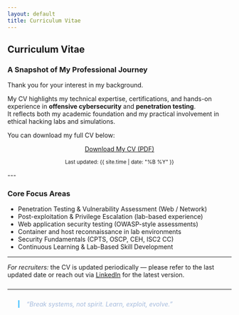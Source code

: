 ```yaml
---
layout: default
title: Curriculum Vitae
---
```


## Curriculum Vitae  
### A Snapshot of My Professional Journey

Thank you for your interest in my background.  

My CV highlights my technical expertise, certifications, and hands-on experience in **offensive cybersecurity** and **penetration testing**.  
It reflects both my academic foundation and my practical involvement in ethical hacking labs and simulations.

You can download my full CV below:

<p align="center">
  <a href="/File/Jing_Xian_Ching_CV.pdf" download class="cool-button">
    <i class="fa-solid fa-file-pdf"></i> Download My CV (PDF)
  </a>
</p>
<p align="center"><small>Last updated: {{ site.time | date: "%B %Y" }}</small></p>
---

### Core Focus Areas
- Penetration Testing & Vulnerability Assessment (Web / Network)
- Post-exploitation & Privilege Escalation (lab-based experience)  
- Web application security testing (OWASP-style assessments)  
- Container and host reconnaissance in lab environments
- Security Fundamentals (CPTS, OSCP, CEH, ISC2 CC)
- Continuous Learning & Lab-Based Skill Development

---

*For recruiters:* the CV is updated periodically — please refer to the last updated date or reach out via [LinkedIn](https://linkedin.com/in/j-xian-ching) for the latest version.

<hr style="border-color: rgba(255,255,255,0.1); margin: 1.5rem 0;">

<blockquote style="font-style: italic; color: #a5bbdd; border-left: 3px solid #5cc8ff; padding-left: 1rem;">
  “Break systems, not spirit. Learn, exploit, evolve.”
</blockquote>
